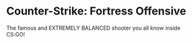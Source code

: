 # Counter-Strike: Fortress Offensive
The famous and EXTREMELY BALANCED shooter you all know inside CS:GO!
